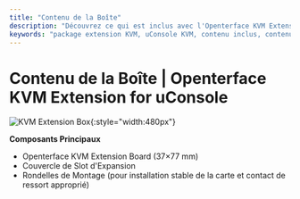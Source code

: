 ```yaml
---
title: "Contenu de la Boîte"
description: "Découvrez ce qui est inclus avec l'Openterface KVM Extension for uConsole. Contenu complet du package pour une installation transparente et une utilisation immédiate."
keywords: "package extension KVM, uConsole KVM, contenu inclus, contenu package, accessoires installation, accessoires extension KVM"
---
```


# **Contenu de la Boîte** | Openterface KVM Extension for uConsole

![KVM Extension Box](https://assets.openterface.com/images/product/openterface-kvm-uconsole-extension-pcb-front.webp){:style="width:480px"}

**Composants Principaux**

- Openterface KVM Extension Board (37×77 mm) 
- Couvercle de Slot d'Expansion
- Rondelles de Montage (pour installation stable de la carte et contact de ressort approprié)
